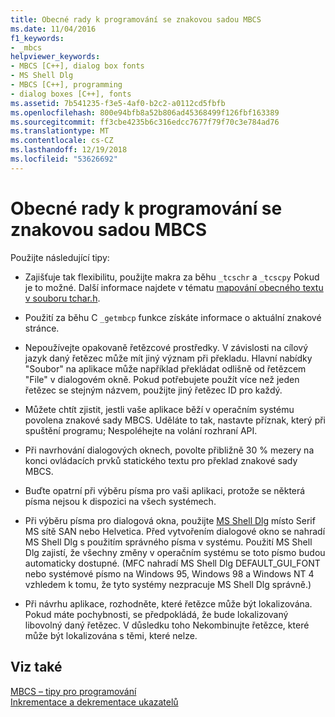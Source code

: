 ```yaml
---
title: Obecné rady k programování se znakovou sadou MBCS
ms.date: 11/04/2016
f1_keywords:
- _mbcs
helpviewer_keywords:
- MBCS [C++], dialog box fonts
- MS Shell Dlg
- MBCS [C++], programming
- dialog boxes [C++], fonts
ms.assetid: 7b541235-f3e5-4af0-b2c2-a0112cd5fbfb
ms.openlocfilehash: 800e94bfb8a52b806ad45368499f126fbf163389
ms.sourcegitcommit: ff3cbe4235b6c316edcc7677f79f70c3e784ad76
ms.translationtype: MT
ms.contentlocale: cs-CZ
ms.lasthandoff: 12/19/2018
ms.locfileid: "53626692"
---
```

# <a name="general-mbcs-programming-advice"></a>Obecné rady k programování se znakovou sadou MBCS

Použijte následující tipy:

- Zajišťuje tak flexibilitu, použijte makra za běhu `_tcschr` a `_tcscpy` Pokud je to možné. Další informace najdete v tématu [mapování obecného textu v souboru tchar.h](../text/generic-text-mappings-in-tchar-h.md).

- Použití za běhu C `_getmbcp` funkce získáte informace o aktuální znakové stránce.

- Nepoužívejte opakovaně řetězcové prostředky. V závislosti na cílový jazyk daný řetězec může mít jiný význam při překladu. Hlavní nabídky "Soubor" na aplikace může například překládat odlišně od řetězcem "File" v dialogovém okně. Pokud potřebujete použít více než jeden řetězec se stejným názvem, použijte jiný řetězec ID pro každý.

- Můžete chtít zjistit, jestli vaše aplikace běží v operačním systému povolena znakové sady MBCS. Uděláte to tak, nastavte příznak, který při spuštění programu; Nespoléhejte na volání rozhraní API.

- Při navrhování dialogových oknech, povolte přibližně 30 % mezery na konci ovládacích prvků statického textu pro překlad znakové sady MBCS.

- Buďte opatrní při výběru písma pro vaši aplikaci, protože se některá písma nejsou k dispozici na všech systémech.

- Při výběru písma pro dialogová okna, použijte [MS Shell Dlg](/windows/desktop/Intl/using-ms-shell-dlg-and-ms-shell-dlg-2) místo Serif MS sítě SAN nebo Helvetica. Před vytvořením dialogové okno se nahradí MS Shell Dlg s použitím správného písma v systému. Použití MS Shell Dlg zajistí, že všechny změny v operačním systému se toto písmo budou automaticky dostupné. (MFC nahradí MS Shell Dlg DEFAULT_GUI_FONT nebo systémové písmo na Windows 95, Windows 98 a Windows NT 4 vzhledem k tomu, že tyto systémy nezpracuje MS Shell Dlg správně.)

- Při návrhu aplikace, rozhodněte, které řetězce může být lokalizována. Pokud máte pochybnosti, se předpokládá, že bude lokalizovaný libovolný daný řetězec. V důsledku toho Nekombinujte řetězce, které může být lokalizována s těmi, které nelze.

## <a name="see-also"></a>Viz také

[MBCS – tipy pro programování](../text/mbcs-programming-tips.md)<br/>
[Inkrementace a dekrementace ukazatelů](../text/incrementing-and-decrementing-pointers.md)
